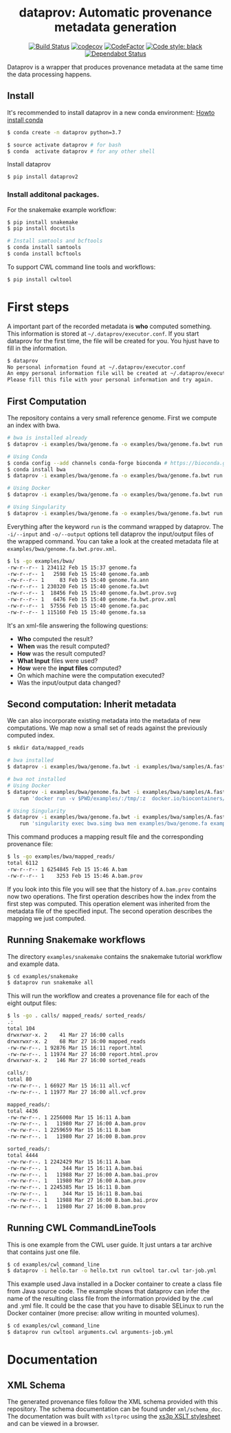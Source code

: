 <h1 align="center">dataprov: Automatic provenance metadata generation</h1>

<p align="center">
<a href="https://dev.azure.com/zdv-dataprov/fluent_prov/_build/latest?definitionId=3&branchName=master"><img alt="Build Status" src="https://dev.azure.com/zdv-dataprov/fluent_prov/_apis/build/status/jonasgloning.dataprov2?branchName=master"></a>
<a href="https://codecov.io/gh/jonasgloning/dataprov2"><img alt="codecov" src="https://codecov.io/gh/jonasgloning/dataprov2/branch/master/graph/badge.svg?token=uRydlkWAt0"></a>
<a href="https://www.codefactor.io/repository/github/jonasgloning/dataprov2"><img alt="CodeFactor" src="https://www.codefactor.io/repository/github/jonasgloning/dataprov2/badge"></a>
<a href="https://github.com/python/black"><img alt="Code style: black" src="https://img.shields.io/badge/code%20style-black-000000.svg"></a>
<a href="https://dependabot.com"><img alt="Dependabot Status" src="https://api.dependabot.com/badges/status?host=github&repo=jonasgloning/dataprov2&identifier=187416501"></a>
</p>


Dataprov is a wrapper that produces provenance metadata at the same time the data processing happens.

## Install

It's recommended to install dataprov in a new conda environment:
[Howto install conda](https://conda.io/miniconda.html)

```bash
$ conda create -n dataprov python=3.7

$ source activate dataprov # for bash
$ conda  activate dataprov # for any other shell
```

Install dataprov

```bash
$ pip install dataprov2
```

### Install additonal packages.

<!-- You need to enable the [bioconda](https://bioconda.github.io/) channel for the examples in this README:

```bash
$ conda config --add channels bioconda
```

To try the 'First steps' examples without an the Docker container:

```bash
$ conda install bwa
``` -->

For the snakemake example workflow:

```bash
$ pip install snakemake
$ pip install docutils

# Install samtools and bcftools
$ conda install samtools
$ conda install bcftools
```

To support CWL command line tools and workflows:

```bash
$ pip install cwltool
```


# First steps

A important part of the recorded metadata is **who** computed something.
This information is stored at `~/.dataprov/executor.conf`. If you start dataprov for the first time, the file will be created for you. You hjust have to fill in the information.

```bash
$ dataprov
No personal information found at ~/.dataprov/executor.conf
An empy personal information file will be created at ~/.dataprov/executor.conf
Please fill this file with your personal information and try again.
```

## First Computation

The repository contains a very small reference genome. First we compute an index with bwa.

```bash
# bwa is installed already
$ dataprov -i examples/bwa/genome.fa -o examples/bwa/genome.fa.bwt run bwa index examples/bwa/genome.fa

# Using Conda
$ conda config --add channels conda-forge bioconda # https://bioconda.github.io/
$ conda install bwa
$ dataprov -i examples/bwa/genome.fa -o examples/bwa/genome.fa.bwt run bwa index examples/bwa/genome.fa

# Using Docker
$ dataprov -i examples/bwa/genome.fa -o examples/bwa/genome.fa.bwt run docker run -v $PWD/examples/:/tmp/:z -it biocontainers/bwa:v0.7.15_cv4 bwa index /tmp/bwa/genome.fa

# Using Singularity
$ dataprov -i examples/bwa/genome.fa -o examples/bwa/genome.fa.bwt run singularity exec bwa.simg bwa index examples/bwa/genome.fa
```

Everything after the keyword `run` is the command wrapped by dataprov. The `-i/--input` and `-o/--output` options tell dataprov the input/output files of the wrapped command.
You can take a look at the created metadata file at `examples/bwa/genome.fa.bwt.prov.xml`.

```bash
$ ls -go examples/bwa/
-rw-r--r-- 1 234112 Feb 15 15:37 genome.fa
-rw-r--r-- 1   2598 Feb 15 15:40 genome.fa.amb
-rw-r--r-- 1     83 Feb 15 15:40 genome.fa.ann
-rw-r--r-- 1 230320 Feb 15 15:40 genome.fa.bwt
-rw-r--r-- 1  18456 Feb 15 15:40 genome.fa.bwt.prov.svg
-rw-r--r-- 1   6476 Feb 15 15:40 genome.fa.bwt.prov.xml
-rw-r--r-- 1  57556 Feb 15 15:40 genome.fa.pac
-rw-r--r-- 1 115160 Feb 15 15:40 genome.fa.sa
```

It's an xml-file answering the following questions:

  * **Who** computed the result?
  * **When** was the result computed?
  * **How** was the result computed?
  * **What Input** files were used?
  * **How** were the **input files** computed?
  * On which machine were the computation executed?
  * Was the input/output data changed?

## Second computation: Inherit metadata

We can also incorporate existing metadata into the metadata of new computations. We map now a small set of reads against the previously computed index.

```bash
$ mkdir data/mapped_reads

# bwa installed
$ dataprov -i examples/bwa/genome.fa.bwt -i examples/bwa/samples/A.fastq -o examples/bwa/mapped_reads/A.bam run 'bwa mem examples/bwa/genome.fa examples/bwa/samples/A.fastq > examples/bwa/mapped_reads/A.bam'

# bwa not installed
# Using Docker
$ dataprov -i examples/bwa/genome.fa.bwt -i examples/bwa/samples/A.fastq -o examples/bwa/mapped_reads/A.bam \
    run 'docker run -v $PWD/examples/:/tmp/:z  docker.io/biocontainers/bwa:latest bwa mem /tmp/bwa/genome.fa /tmp/bwa/samples/A.fastq > examples/bwa/mapped_reads/A.bam'

# Using Singularity
$ dataprov -i examples/bwa/genome.fa.bwt -i examples/bwa/samples/A.fastq -o examples/bwa/mapped_reads/A.bam \
    run 'singularity exec bwa.simg bwa mem examples/bwa/genome.fa examples/bwa/samples/A.fastq > examples/bwa/mapped_reads/A.bam'
```

This command produces a mapping result file and the corresponding provenance file:

```bash
$ ls -go examples/bwa/mapped_reads/
total 6112
-rw-r--r-- 1 6254845 Feb 15 15:46 A.bam
-rw-r--r-- 1    3253 Feb 15 15:46 A.bam.prov
```

If you look into this file you will see that the history of `A.bam.prov` contains now two operations. The first operation describes how the index from the first step was computed. This operation element was inherited from the metadata file of the specified input. The second operation describes the mapping we just computed.


## Running Snakemake workflows

The directory `examples/snakemake` contains the snakemake tutorial workflow and example data.

```bash
$ cd examples/snakemake
$ dataprov run snakemake all
```

This will run the workflow and creates a provenance file for each of the eight output files:

```bash
$ ls -go . calls/ mapped_reads/ sorted_reads/
.:
total 104
drwxrwxr-x. 2    41 Mar 27 16:00 calls
drwxrwxr-x. 2    68 Mar 27 16:00 mapped_reads
-rw-rw-r--. 1 92876 Mar 15 16:11 report.html
-rw-rw-r--. 1 11974 Mar 27 16:00 report.html.prov
drwxrwxr-x. 2   146 Mar 27 16:00 sorted_reads

calls/:
total 80
-rw-rw-r--. 1 66927 Mar 15 16:11 all.vcf
-rw-rw-r--. 1 11977 Mar 27 16:00 all.vcf.prov

mapped_reads/:
total 4436
-rw-rw-r--. 1 2256008 Mar 15 16:11 A.bam
-rw-rw-r--. 1   11980 Mar 27 16:00 A.bam.prov
-rw-rw-r--. 1 2259659 Mar 15 16:11 B.bam
-rw-rw-r--. 1   11980 Mar 27 16:00 B.bam.prov

sorted_reads/:
total 4444
-rw-rw-r--. 1 2242429 Mar 15 16:11 A.bam
-rw-rw-r--. 1     344 Mar 15 16:11 A.bam.bai
-rw-rw-r--. 1   11988 Mar 27 16:00 A.bam.bai.prov
-rw-rw-r--. 1   11980 Mar 27 16:00 A.bam.prov
-rw-rw-r--. 1 2245385 Mar 15 16:11 B.bam
-rw-rw-r--. 1     344 Mar 15 16:11 B.bam.bai
-rw-rw-r--. 1   11988 Mar 27 16:00 B.bam.bai.prov
-rw-rw-r--. 1   11980 Mar 27 16:00 B.bam.prov
```

## Running CWL CommandLineTools

This is one example from the CWL user guide. It just untars a tar archive that contains just one file.

```bash
$ cd examples/cwl_command_line
$ dataprov -i hello.tar -o hello.txt run cwltool tar.cwl tar-job.yml
```

This example used Java installed in a Docker container to create a class file from Java source code.
The example shows that dataprov can infer the name of the resulting class file from the information provided by the .cwl and .yml file.
It could be the case that you have to disable SELinux to run the Docker container (more precise: allow writing in mounted volumes).

```bash
$ cd examples/cwl_command_line
$ dataprov run cwltool arguments.cwl arguments-job.yml
```

# Documentation

## XML Schema

The generated provenance files follow the XML schema provided with this repository. The schema documentation can be found under `xml/schema_doc`.
The documentation was built with `xsltproc` using the [xs3p XSLT stylesheet](https://xml.fiforms.org/xs3p/) and can be viewed in a browser.
